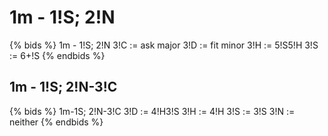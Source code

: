 # 1m - 1!S; 2!N
{% bids %}
1m - 1!S; 2!N
3!C  := ask major
3!D  := fit minor
3!H  := 5!S5!H
3!S  := 6+!S
{% endbids %}


## 1m - 1!S; 2!N-3!C
{% bids %}
1m-1S; 2!N-3!C
3!D  := 4!H3!S
3!H  := 4!H
3!S  := 3!S
3!N  := neither
{% endbids %}
